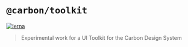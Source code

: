 # `@carbon/toolkit`

[![lerna](https://img.shields.io/badge/maintained%20with-lerna-cc00ff.svg)](https://lernajs.io/)

> Experimental work for a UI Toolkit for the Carbon Design System
